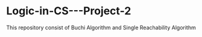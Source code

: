 # Logic-in-CS---Project-2
This repository consist of Buchi Algorithm and Single Reachability Algorithm
